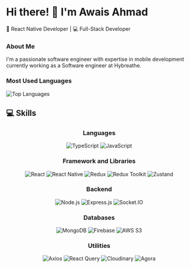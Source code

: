 # Hi there! 👋 I'm Awais Ahmad

🚀 React Native Developer | 💻 Full-Stack Developer

### About Me
I'm a passionate software engineer with expertise in mobile development currently working as a Software engineer at Hybreathe.

### Most Used Languages
![Top Languages](https://github-readme-stats.vercel.app/api/top-langs/?username=Awais7899&layout=compact&theme=radical)



## 💻 Skills

<div align="center">

### **Languages**
![TypeScript](https://img.shields.io/badge/TypeScript-%23007ACC.svg?style=for-the-badge&logo=typescript&logoColor=white)
![JavaScript](https://img.shields.io/badge/JavaScript-%23F7DF1E.svg?style=for-the-badge&logo=javascript&logoColor=black)

### **Framework and Libraries**
![React](https://img.shields.io/badge/React-%2361DAFB.svg?style=for-the-badge&logo=react&logoColor=black)
![React Native](https://img.shields.io/badge/React%20Native-%2361DAFB.svg?style=for-the-badge&logo=react&logoColor=black)
![Redux](https://img.shields.io/badge/Redux-%23764ABC.svg?style=for-the-badge&logo=redux&logoColor=white)
![Redux Toolkit](https://img.shields.io/badge/Redux%20Toolkit-%23764ABC.svg?style=for-the-badge&logo=redux&logoColor=white)
![Zustand](https://img.shields.io/badge/Zustand-%23000000.svg?style=for-the-badge&logo=zustand&logoColor=white)

### **Backend**
![Node.js](https://img.shields.io/badge/Node.js-%23339933.svg?style=for-the-badge&logo=node.js&logoColor=white)
![Express.js](https://img.shields.io/badge/Express.js-%23000000.svg?style=for-the-badge&logo=express&logoColor=white)
![Socket.IO](https://img.shields.io/badge/Socket.IO-%23010101.svg?style=for-the-badge&logo=socket.io&logoColor=white)

### **Databases**
![MongoDB](https://img.shields.io/badge/MongoDB-%2347A248.svg?style=for-the-badge&logo=mongodb&logoColor=white)
![Firebase](https://img.shields.io/badge/Firebase-%23FFCA28.svg?style=for-the-badge&logo=firebase&logoColor=black)
![AWS S3](https://img.shields.io/badge/AWS%20S3-%23F7A80D.svg?style=for-the-badge&logo=amazonaws&logoColor=white)

### **Utilities**
![Axios](https://img.shields.io/badge/Axios-%235A29E4.svg?style=for-the-badge&logo=axios&logoColor=white)
![React Query](https://img.shields.io/badge/React%20Query-%23FF4154.svg?style=for-the-badge&logo=react-query&logoColor=white)
![Cloudinary](https://img.shields.io/badge/Cloudinary-%233448C5.svg?style=for-the-badge&logo=cloudinary&logoColor=white)
![Agora](https://img.shields.io/badge/Agora-%230078D7.svg?style=for-the-badge&logo=agora&logoColor=white)

</div>



